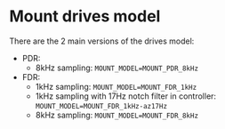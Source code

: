 # Mount drives model

There are the 2 main versions of the drives model:
 * PDR:
    * 8kHz sampling: `MOUNT_MODEL=MOUNT_PDR_8kHz`
 * FDR:
    * 1kHz sampling: `MOUNT_MODEL=MOUNT_FDR_1kHz`
    * 1kHz sampling with 17Hz notch filter in controller: `MOUNT_MODEL=MOUNT_FDR_1kHz-az17Hz`
    * 8kHz sampling: `MOUNT_MODEL=MOUNT_FDR_8kHz`